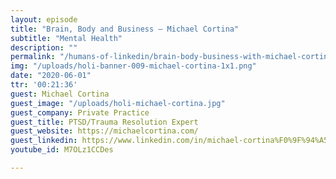 ```yaml
---
layout: episode
title: "Brain, Body and Business — Michael Cortina"
subtitle: "Mental Health"
description: ""
permalink: "/humans-of-linkedin/brain-body-business-with-michael-cortina/"
img: "/uploads/holi-banner-009-michael-cortina-1x1.png"
date: "2020-06-01"
ttr: '00:21:36'
guest: Michael Cortina
guest_image: "/uploads/holi-michael-cortina.jpg"
guest_company: Private Practice
guest_title: PTSD/Trauma Resolution Expert
guest_website: https://michaelcortina.com/
guest_linkedin: https://www.linkedin.com/in/michael-cortina%F0%9F%94%A5-ptsd-trauma-resolution-expert-41852aa/
youtube_id: M7OLz1CCDes

---
```

